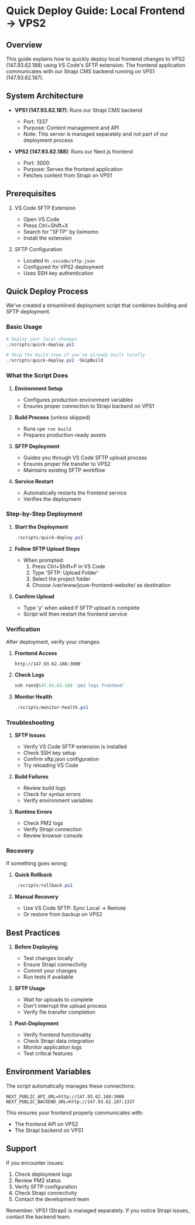 # Quick Deploy Guide: Local Frontend → VPS2

## Overview

This guide explains how to quickly deploy local frontend changes to VPS2 (147.93.62.188) using VS Code's SFTP extension. The frontend application communicates with our Strapi CMS backend running on VPS1 (147.93.62.187).

## System Architecture

- **VPS1 (147.93.62.187)**: Runs our Strapi CMS backend
  - Port: 1337
  - Purpose: Content management and API
  - Note: This server is managed separately and not part of our deployment process

- **VPS2 (147.93.62.188)**: Runs our Next.js frontend
  - Port: 3000
  - Purpose: Serves the frontend application
  - Fetches content from Strapi on VPS1

## Prerequisites

1. VS Code SFTP Extension
   - Open VS Code
   - Press Ctrl+Shift+X
   - Search for "SFTP" by liximomo
   - Install the extension

2. SFTP Configuration
   - Located in `.vscode/sftp.json`
   - Configured for VPS2 deployment
   - Uses SSH key authentication

## Quick Deploy Process

We've created a streamlined deployment script that combines building and SFTP deployment.

### Basic Usage

```powershell
# Deploy your local changes
./scripts/quick-deploy.ps1

# Skip the build step if you've already built locally
./scripts/quick-deploy.ps1 -SkipBuild
```

### What the Script Does

1. **Environment Setup**
   - Configures production environment variables
   - Ensures proper connection to Strapi backend on VPS1

2. **Build Process** (unless skipped)
   - Runs `npm run build`
   - Prepares production-ready assets

3. **SFTP Deployment**
   - Guides you through VS Code SFTP upload process
   - Ensures proper file transfer to VPS2
   - Maintains existing SFTP workflow

4. **Service Restart**
   - Automatically restarts the frontend service
   - Verifies the deployment

### Step-by-Step Deployment

1. **Start the Deployment**
   ```powershell
   ./scripts/quick-deploy.ps1
   ```

2. **Follow SFTP Upload Steps**
   - When prompted:
     1. Press Ctrl+Shift+P in VS Code
     2. Type 'SFTP: Upload Folder'
     3. Select the project folder
     4. Choose /var/www/jouw-frontend-website/ as destination

3. **Confirm Upload**
   - Type 'y' when asked if SFTP upload is complete
   - Script will then restart the frontend service

### Verification

After deployment, verify your changes:

1. **Frontend Access**
   ```
   http://147.93.62.188:3000
   ```

2. **Check Logs**
   ```powershell
   ssh root@147.93.62.188 'pm2 logs frontend'
   ```

3. **Monitor Health**
   ```powershell
   ./scripts/monitor-health.ps1
   ```

### Troubleshooting

1. **SFTP Issues**
   - Verify VS Code SFTP extension is installed
   - Check SSH key setup
   - Confirm sftp.json configuration
   - Try reloading VS Code

2. **Build Failures**
   - Review build logs
   - Check for syntax errors
   - Verify environment variables

3. **Runtime Errors**
   - Check PM2 logs
   - Verify Strapi connection
   - Review browser console

### Recovery

If something goes wrong:

1. **Quick Rollback**
   ```powershell
   ./scripts/rollback.ps1
   ```

2. **Manual Recovery**
   - Use VS Code SFTP: Sync Local → Remote
   - Or restore from backup on VPS2

## Best Practices

1. **Before Deploying**
   - Test changes locally
   - Ensure Strapi connectivity
   - Commit your changes
   - Run tests if available

2. **SFTP Usage**
   - Wait for uploads to complete
   - Don't interrupt the upload process
   - Verify file transfer completion

3. **Post-Deployment**
   - Verify frontend functionality
   - Check Strapi data integration
   - Monitor application logs
   - Test critical features

## Environment Variables

The script automatically manages these connections:

```env
NEXT_PUBLIC_API_URL=http://147.93.62.188:3000
NEXT_PUBLIC_BACKEND_URL=http://147.93.62.187:1337
```

This ensures your frontend properly communicates with:
- The frontend API on VPS2
- The Strapi backend on VPS1

## Support

If you encounter issues:
1. Check deployment logs
2. Review PM2 status
3. Verify SFTP configuration
4. Check Strapi connectivity
5. Contact the development team

Remember: VPS1 (Strapi) is managed separately. If you notice Strapi issues, contact the backend team.